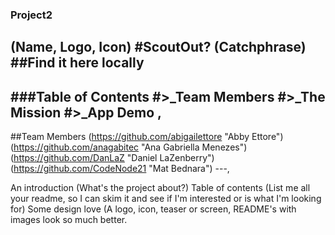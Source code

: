 ### Project2
(Name, Logo, Icon) #ScoutOut?
(Catchphrase) ##Find it here locally
---

###Table of Contents
#>_Team Members
#>_The Mission
#>_App Demo
,
---
##Team Members
(https://github.com/abigailettore "Abby Ettore")
(https://github.com/anagabitec "Ana Gabriella Menezes")
(https://github.com/DanLaZ "Daniel LaZenberry")
(https://github.com/CodeNode21 "Mat Bednara")
---,




An introduction (What's the project about?)
Table of contents (List me all your readme, so I can skim it and see if I'm interested or is what I'm looking for)
Some design love (A logo, icon, teaser or screen, README's with images look so much better.